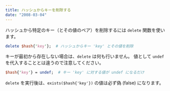 ```yaml
---
title: ハッシュからキーを削除する
date: "2008-03-04"
---
```


ハッシュから特定のキー（とその値のペア）を削除するには `delete` 関数を使います。

```perl
delete $hash{'key'};  # ハッシュからキー 'key' とその値を削除
```

キーが最初から存在しない場合は、`delete` は何も行いません。
値として `undef` を代入することとは違うので注意してください。

```perl
$hash{'key'} = undef;  # キー 'key' に対する値が undef になるだけ
```

`delete` を実行後は、`exists($hash{'key'})` の値は必ず偽 (false) になります。

